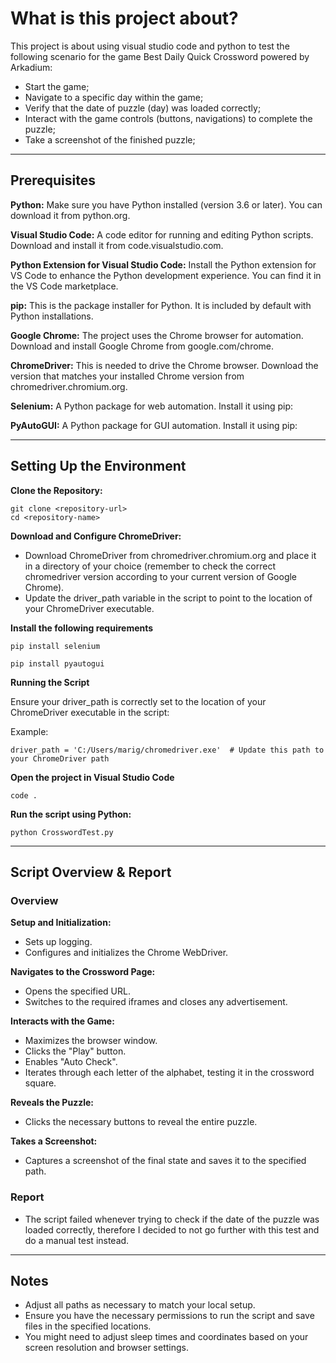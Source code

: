 # What is this project about?

This project is about using visual studio code and python to test the following scenario for the game Best Daily Quick Crossword powered by Arkadium:
- Start the game;
- Navigate to a specific day within the game;
- Verify that the date of puzzle (day) was loaded correctly;
- Interact with the game controls (buttons, navigations) to complete the puzzle;
- Take a screenshot of the finished puzzle;

----------------------------------------------------------------------------------------------------------------------------------

## Prerequisites

**Python:** Make sure you have Python installed (version 3.6 or later). You can download it from python.org.

**Visual Studio Code:** A code editor for running and editing Python scripts. Download and install it from code.visualstudio.com.

**Python Extension for Visual Studio Code:** Install the Python extension for VS Code to enhance the Python development experience. You can find it in the VS Code marketplace.

**pip:** This is the package installer for Python. It is included by default with Python installations.

**Google Chrome:** The project uses the Chrome browser for automation. Download and install Google Chrome from google.com/chrome.

**ChromeDriver:** This is needed to drive the Chrome browser. Download the version that matches your installed Chrome version from chromedriver.chromium.org.

**Selenium:** A Python package for web automation. Install it using pip:

**PyAutoGUI:** A Python package for GUI automation. Install it using pip:


----------------------------------------------------------------------------------------------------------------------------------

## Setting Up the Environment

**Clone the Repository:**
```
git clone <repository-url>
cd <repository-name>
```

**Download and Configure ChromeDriver:**

- Download ChromeDriver from chromedriver.chromium.org and place it in a directory of your choice (remember to check the correct chromedriver version according to your current version of Google Chrome).
- Update the driver_path variable in the script to point to the location of your ChromeDriver executable.

  
**Install the following requirements**
```
pip install selenium
```
```
pip install pyautogui
```


**Running the Script**

Ensure your driver_path is correctly set to the location of your ChromeDriver executable in the script:

Example:
```
driver_path = 'C:/Users/marig/chromedriver.exe'  # Update this path to your ChromeDriver path
```

**Open the project in Visual Studio Code**
```
code .
```

**Run the script using Python:**
```
python CrosswordTest.py
```

----------------------------------------------------------------------------------------------------------------------------------

## Script Overview & Report

### Overview

**Setup and Initialization:**
- Sets up logging.
- Configures and initializes the Chrome WebDriver.


**Navigates to the Crossword Page:**
- Opens the specified URL.
- Switches to the required iframes and closes any advertisement.


**Interacts with the Game:**
- Maximizes the browser window.
- Clicks the "Play" button.
- Enables "Auto Check".
- Iterates through each letter of the alphabet, testing it in the crossword square.


**Reveals the Puzzle:**
- Clicks the necessary buttons to reveal the entire puzzle.


**Takes a Screenshot:**
- Captures a screenshot of the final state and saves it to the specified path.

### Report
- The script failed whenever trying to check if the date of the puzzle was loaded correctly, therefore I decided to not go further with this test and do a manual test instead.

----------------------------------------------------------------------------------------------------------------------------------

## Notes
- Adjust all paths as necessary to match your local setup.
- Ensure you have the necessary permissions to run the script and save files in the specified locations.
- You might need to adjust sleep times and coordinates based on your screen resolution and browser settings.
